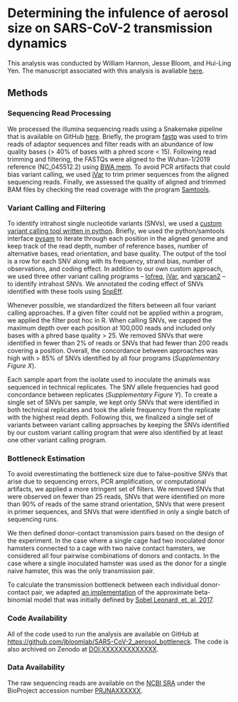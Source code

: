 # Determining the infulence of aerosol size on SARS-CoV-2 transmission dynamics

This analysis was conducted by William Hannon, Jesse Bloom, and Hui-Ling Yen. The manuscript associated with this analysis is avaliable [here]().

## Methods

### Sequencing Read Processing

We processed the illumina sequencing reads using a Snakemake pipeline that is available on GitHub [here](https://github.com/jbloomlab/SARS-CoV-2_aerosol_bottleneck). Briefly, the program [fastp](https://github.com/OpenGene/fastp) was used to trim reads of adaptor sequences and filter reads with an abundance of low quality bases (> 40% of bases with a phred score < 15). Following read trimming and filtering, the FASTQs were aligned to the Wuhan-1/2019 reference (NC_045512.2) using [BWA mem](https://bio-bwa.sourceforge.net/bwa.shtml). To avoid PCR artifacts that could bias variant calling, we used [iVar](https://andersen-lab.github.io/ivar/html/) to trim primer sequences from the aligned sequencing reads. Finally, we assessed the quality of aligned and trimmed BAM files by checking the read coverage with the program [Samtools](http://www.htslib.org/).

### Variant Calling and Filtering

To identify intrahost single nucleotide variants (SNVs), we used a [custom variant calling tool written in python](https://github.com/jbloomlab/SARS-CoV-2_aerosol_bottleneck/blob/main/workflow/scripts/pysam_variant_caller.py). Briefly, we used the python/samtools interface [pysam](https://github.com/pysam-developers/pysam) to iterate through each position in the aligned genome and keep track of the read depth, number of reference bases, number of alternative bases, read orientation, and base quality. The output of the tool is a row for each SNV along with its frequency, strand bias, number of observations, and coding effect. In addition to our own custom approach, we used three other variant calling programs – [lofreq](https://csb5.github.io/lofreq/), [iVar](https://andersen-lab.github.io/ivar/html/), and [varscan2](https://varscan.sourceforge.net/) – to identify intrahost SNVs. We annotated the coding effect of SNVs identified with these tools using [SnpEff](http://pcingola.github.io/SnpEff/).

Whenever possible, we standardized the filters between all four variant calling approaches. If a given filter could not be applied within a program, we applied the filter post hoc in R. When calling SNVs, we capped the maximum depth over each position at 100,000 reads and included only bases with a phred base quality > 25. We removed SNVs that were identified in fewer than 2% of reads or SNVs that had fewer than 200 reads covering a position. Overall, the concordance between approaches was high with > 85% of SNVs identified by all four programs (_Supplementary Figure X_).

Each sample apart from the isolate used to inoculate the animals was sequenced in technical replicates. The SNV allele frequencies had good concordance between replicates (_Supplementary Figure Y_). To create a single set of SNVs per sample, we kept only SNVs that were identified in both technical replicates and took the allele frequency from the replicate with the highest read depth. Following this, we finalized a single set of variants between variant calling approaches by keeping the SNVs identified by our custom variant calling program that were also identified by at least one other variant calling program.

### Bottleneck Estimation

To avoid overestimating the bottleneck size due to false-positive SNVs that arise due to sequencing errors, PCR amplification, or computational artifacts, we applied a more stringent set of filters. We removed SNVs that were observed on fewer than 25 reads, SNVs that were identified on more than 90% of reads of the same strand orientation, SNVs that were present in primer sequences, and SNVs that were identified in only a single batch of sequencing runs.

We then defined donor-contact transmission pairs based on the design of the experiment. In the case where a single cage had two inoculated donor hamsters connected to a cage with two naive contact hamsters, we considered all four pairwise combinations of donors and contacts. In the case where a single inoculated hamster was used as the donor for a single naive hamster, this was the only transmission pair.

To calculate the transmission bottleneck between each individual donor-contact pair, we adapted [an implementation](https://github.com/weissmanlab/BB_bottleneck/blob/master/Bottleneck_size_estimation_approx.r) of the approximate beta-binomial model that was initially defined by [Sobel Leonard, et. al, 2017](https://journals.asm.org/doi/10.1128/JVI.00171-17).

### Code Availability

All of the code used to run the analysis are available on GitHub at https://github.com/jbloomlab/SARS-CoV-2_aerosol_bottleneck. The code is also archived on Zenodo at [DOI:XXXXXXXXXXXXX]().

### Data Availability

The raw sequencing reads are available on the [NCBI SRA](https://www.ncbi.nlm.nih.gov/sra) under the BioProject accession number [PRJNAXXXXXX]().
